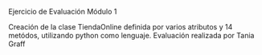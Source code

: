 Ejercicio de Evaluación Módulo 1

Creación de la clase TiendaOnline definida por varios atributos y 14 metódos, utilizando python como lenguaje.
Evaluación realizada por Tania Graff